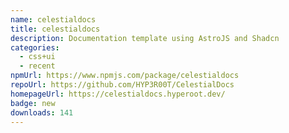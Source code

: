 ```yaml
---
name: celestialdocs
title: celestialdocs
description: Documentation template using AstroJS and Shadcn
categories:
  - css+ui
  - recent
npmUrl: https://www.npmjs.com/package/celestialdocs
repoUrl: https://github.com/HYP3R00T/CelestialDocs
homepageUrl: https://celestialdocs.hyperoot.dev/
badge: new
downloads: 141
---
```

